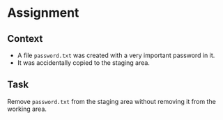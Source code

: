 # Assignment

## Context

* A file `password.txt` was created with a very important password in it.
* It was accidentally copied to the staging area.

## Task

Remove `password.txt` from the staging area without removing it
from the working area.
